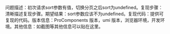 问题描述：初次请求sort参数有值，切换分页之后sort为undefined。复现步骤：清晰描述复现步骤。期望结果：sort参数应该不为undefined。复现代码：提供可复现的代码。版本信息：ProComponents 版本，umi 版本，浏览器环境，开发环境。其他信息：如截图等其他信息可以贴在这里。
